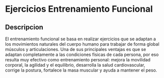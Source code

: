 # Ejercicios Entrenamiento Funcional

## Descripcion

El entrenamiento funcional se basa en realizar ejercicios que se adaptan a los movimientos naturales del cuerpo humano para trabajar de forma global músculos y articulaciones. Una de sus principales ventajas es que se adaptan completamente a las condiciones físicas de cada persona, por eso resulta muy efectivo como entrenamiento personal: mejora la movilidad corporal, la agilidad y el equilibrio, desarrolla la salud cardiovascular, corrige la postura, fortalece la masa muscular y ayuda a mantener el peso.
